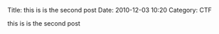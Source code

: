 Title: this is is the second post
Date: 2010-12-03 10:20
Category: CTF


this is is the second post

